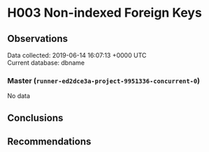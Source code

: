# H003 Non-indexed Foreign Keys #

## Observations ##
Data collected: 2019-06-14 16:07:13 +0000 UTC  
Current database: dbname  

### Master (`runner-ed2dce3a-project-9951336-concurrent-0`) ###


No data


## Conclusions ##


## Recommendations ##

